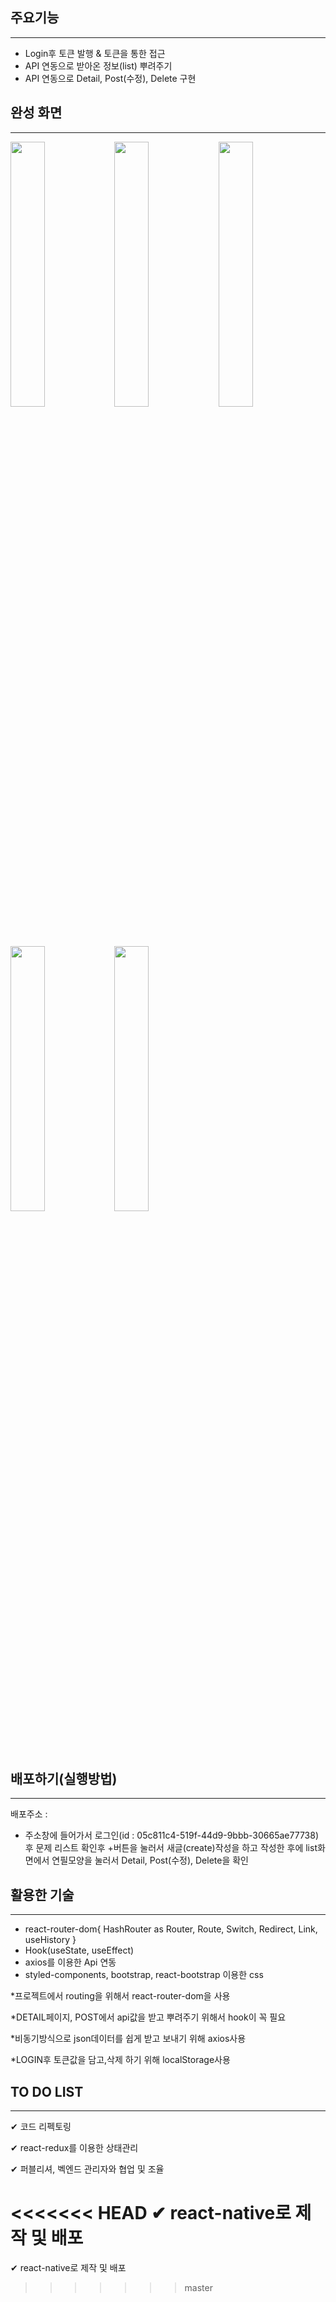 ## 주요기능
----------
* Login후 토큰 발행 & 토큰을 통한 접근
* API 연동으로 받아온 정보(list) 뿌려주기
* API 연동으로 Detail, Post(수정), Delete 구현 

## 완성 화면
----------
<img src="https://user-images.githubusercontent.com/67583080/99089796-1b584000-2611-11eb-9196-3766703d8723.PNG" width="33%"><img src="https://user-images.githubusercontent.com/67583080/99090410-f4e6d480-2611-11eb-8bdf-e1dc0045bc17.PNG" width="33%"><img src="https://user-images.githubusercontent.com/67583080/99090411-f57f6b00-2611-11eb-8312-534e9e5f4298.PNG" width="33%">
<img src="https://user-images.githubusercontent.com/67583080/99090413-f6180180-2611-11eb-99ef-c12396b3b860.PNG" width="33%"><img src="https://user-images.githubusercontent.com/67583080/99090415-f6b09800-2611-11eb-9342-2f24006d6430.PNG" width="33%">

## 배포하기(실행방법)
----------
배포주소 : 
* 주소창에 들어가서 로그인(id : 05c811c4-519f-44d9-9bbb-30665ae77738)후 문제 리스트 확인후 +버튼을 눌러서
  새글(create)작성을 하고 작성한 후에 list화면에서 연필모양을 눌러서 Detail, Post(수정), Delete을 확인

## 활용한 기술
----------
* react-router-dom{ HashRouter as Router, Route, Switch, Redirect, Link, useHistory }
* Hook(useState, useEffect)
* axios를 이용한 Api 연동
* styled-components, bootstrap, react-bootstrap 이용한 css

*프로젝트에서 routing을 위해서 react-router-dom을 사용

*DETAIL페이지, POST에서 api값을 받고 뿌려주기 위해서 hook이 꼭 필요

*비동기방식으로 json데이터를 쉽게 받고 보내기 위해 axios사용

*LOGIN후 토큰값을 담고,삭제 하기 위해 localStorage사용

## TO DO LIST
------------

✔︎ 코드 리펙토링

✔︎ react-redux를 이용한 상태관리

✔︎ 퍼블리셔, 벡엔드 관리자와 협업 및 조율

<<<<<<< HEAD
✔︎ react-native로 제작 및 배포
=======
✔︎ react-native로 제작 및 배포
>>>>>>> master
